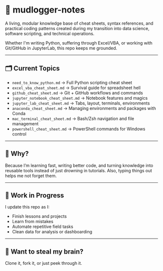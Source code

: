 # 🧠 mudlogger-notes

A living, modular knowledge base of cheat sheets, syntax references, and practical coding patterns created during my transition into data science, software scripting, and technical operations.  

Whether I'm writing Python, suffering through Excel/VBA, or working with Git/GitHub in JupyterLab, this repo keeps me grounded.

---

## 🗂️ Current Topics

- `need_to_know_python.md` → Full Python scripting cheat sheet
- `excel_vba_cheat_sheet.md` → Survival guide for spreadsheet hell
- `github_cheat_sheet.md` → Git + GitHub workflows and commands
- `jupyter_notebook_cheat_sheet.md` → Notebook features and magics
- `jupyter_lab_cheat_sheet.md` → Tabs, layout, terminals, environments
- `anaconda_cheat_sheet.md` → Managing environments and packages with Conda
- `mac_terminal_cheat_sheet.md` → Bash/Zsh navigation and file management
- `powershell_cheat_sheet.md` → PowerShell commands for Windows control

---

## 🧪 Why?

Because I’m learning fast, writing better code, and turning knowledge into reusable tools instead of just drowning in tutorials. Also, typing things out helps me not forget them.

---

## 📌 Work in Progress

I update this repo as I:
- Finish lessons and projects
- Learn from mistakes
- Automate repetitive field tasks
- Clean data for analysis or dashboarding

---

## 💬 Want to steal my brain?

Clone it, fork it, or just peek through it.